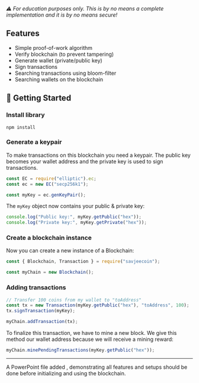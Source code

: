 _⚠️ For education purposes only. This is by no means a complete implementation and it is by no means secure!_

## Features

- Simple proof-of-work algorithm
- Verify blockchain (to prevent tampering)
- Generate wallet (private/public key)
- Sign transactions
- Searching transactions using bloom-filter
- Searching wallets on the blockchain

## 🏁 Getting Started <a name = "getting_started"></a>

### Install library

```
npm install
```

### Generate a keypair

To make transactions on this blockchain you need a keypair. The public key becomes your wallet address and the private key is used to sign transactions.

```js
const EC = require("elliptic").ec;
const ec = new EC("secp256k1");

const myKey = ec.genKeyPair();
```

The `myKey` object now contains your public & private key:

```js
console.log("Public key:", myKey.getPublic("hex"));
console.log("Private key:", myKey.getPrivate("hex"));
```

### Create a blockchain instance

Now you can create a new instance of a Blockchain:

```js
const { Blockchain, Transaction } = require("savjeecoin");

const myChain = new Blockchain();
```

### Adding transactions

```js
// Transfer 100 coins from my wallet to "toAddress"
const tx = new Transaction(myKey.getPublic("hex"), "toAddress", 100);
tx.signTransaction(myKey);

myChain.addTransaction(tx);
```

To finalize this transaction, we have to mine a new block. We give this method our wallet address because we will receive a mining reward:

```js
myChain.minePendingTransactions(myKey.getPublic("hex"));
```

---

A PowerPoint file added , demonstrating all features and setups should be done before initializing and using the blockchain.
